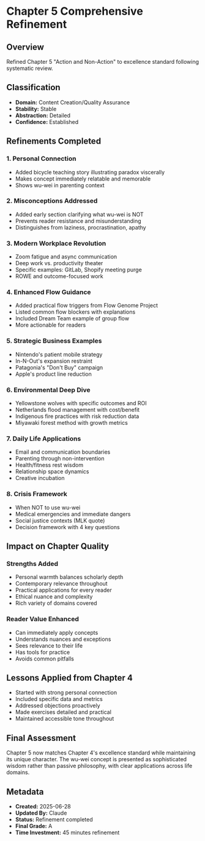 # Chapter 5 Comprehensive Refinement

## Overview
Refined Chapter 5 "Action and Non-Action" to excellence standard following systematic review.

## Classification
- **Domain:** Content Creation/Quality Assurance
- **Stability:** Stable
- **Abstraction:** Detailed
- **Confidence:** Established

## Refinements Completed

### 1. Personal Connection
- Added bicycle teaching story illustrating paradox viscerally
- Makes concept immediately relatable and memorable
- Shows wu-wei in parenting context

### 2. Misconceptions Addressed
- Added early section clarifying what wu-wei is NOT
- Prevents reader resistance and misunderstanding
- Distinguishes from laziness, procrastination, apathy

### 3. Modern Workplace Revolution
- Zoom fatigue and async communication
- Deep work vs. productivity theater
- Specific examples: GitLab, Shopify meeting purge
- ROWE and outcome-focused work

### 4. Enhanced Flow Guidance
- Added practical flow triggers from Flow Genome Project
- Listed common flow blockers with explanations
- Included Dream Team example of group flow
- More actionable for readers

### 5. Strategic Business Examples
- Nintendo's patient mobile strategy
- In-N-Out's expansion restraint
- Patagonia's "Don't Buy" campaign
- Apple's product line reduction

### 6. Environmental Deep Dive
- Yellowstone wolves with specific outcomes and ROI
- Netherlands flood management with cost/benefit
- Indigenous fire practices with risk reduction data
- Miyawaki forest method with growth metrics

### 7. Daily Life Applications
- Email and communication boundaries
- Parenting through non-intervention
- Health/fitness rest wisdom
- Relationship space dynamics
- Creative incubation

### 8. Crisis Framework
- When NOT to use wu-wei
- Medical emergencies and immediate dangers
- Social justice contexts (MLK quote)
- Decision framework with 4 key questions

## Impact on Chapter Quality

### Strengths Added
- Personal warmth balances scholarly depth
- Contemporary relevance throughout
- Practical applications for every reader
- Ethical nuance and complexity
- Rich variety of domains covered

### Reader Value Enhanced
- Can immediately apply concepts
- Understands nuances and exceptions
- Sees relevance to their life
- Has tools for practice
- Avoids common pitfalls

## Lessons Applied from Chapter 4
- Started with strong personal connection
- Included specific data and metrics
- Addressed objections proactively
- Made exercises detailed and practical
- Maintained accessible tone throughout

## Final Assessment
Chapter 5 now matches Chapter 4's excellence standard while maintaining its unique character. The wu-wei concept is presented as sophisticated wisdom rather than passive philosophy, with clear applications across life domains.

## Metadata
- **Created:** 2025-06-28
- **Updated By:** Claude
- **Status:** Refinement completed
- **Final Grade:** A
- **Time Investment:** 45 minutes refinement